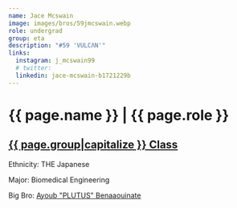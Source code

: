 ```yaml
---
name: Jace Mcswain
image: images/bros/59jmcswain.webp
role: undergrad
group: eta
description: "#59 'VULCΛN'"
links:
  instagram: j_mcswain99
  # twitter: 
  linkedin: jace-mcswain-b1721229b
---
```


# {{ page.name }} | {{ page.role }} 
    
## [{{ page.group|capitalize }} Class](/brothers/{{page.group}}s)
    
Ethnicity: THE Japanese

Major: Biomedical Engineering

Big Bro: [Ayoub "PLUTUS" Benaaouinate](19abenaaouinate)